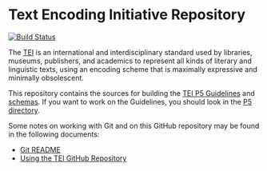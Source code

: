 # Text Encoding Initiative Repository

[![Build Status](https://travis-ci.org/TEIC/TEI.svg?branch=dev)](https://travis-ci.org/TEIC/TEI)

The [TEI](http://www.tei-c.org) is an international and interdisciplinary standard used by libraries, museums, publishers, and academics to represent all kinds of literary and linguistic texts, using an encoding scheme that is maximally expressive and minimally obsolescent.

This repository contains the sources for building the [TEI P5 Guidelines](http://www.tei-c.org/release/doc/tei-p5-doc/en/html/index.html) and 
[schemas](http://www.tei-c.org/guidelines/customization/). If you want to work on the Guidelines, you should look in the [P5 directory](https://github.com/TEIC/TEI/tree/dev/P5). 

Some notes on working with Git and on this GitHub repository may be found in the following documents:
* [Git README](https://github.com/TEIC/TEI/blob/master/Documents/Git-README.md)
* [Using the TEI GitHub Repository](http://www.tei-c.org/Guidelines/P5/get.xml)
